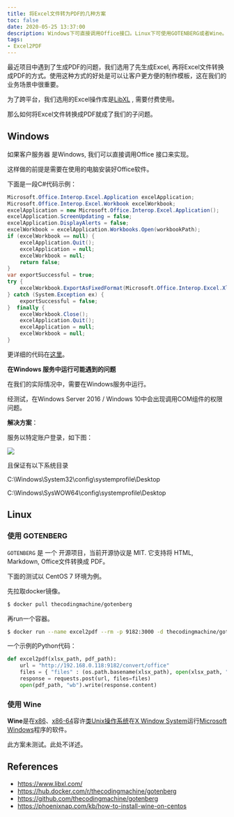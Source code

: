 ```yaml
---
title: 将Excel文件转为PDF的几种方案
toc: false
date: 2020-05-25 13:37:00
description: Windows下可直接调用Office接口。Linux下可使用GOTENBERG或者Wine。
tags:
- Excel2PDF
---
```


最近项目中遇到了生成PDF的问题，我们选用了先生成Excel, 再将Excel文件转换成PDF的方式。使用这种方式的好处是可以让客户更方便的制作模板，这在我们的业务场景中很重要。

为了跨平台，我们选用的Excel操作库是[LibXL](https://www.libxl.com/) , 需要付费使用。

那么如何将Excel文件转换成PDF就成了我们的子问题。

## Windows 

如果客户服务器 是Windows, 我们可以直接调用Office 接口来实现。

这样做的前提是需要在使用的电脑安装好Office软件。

下面是一段C#代码示例：

```c#
Microsoft.Office.Interop.Excel.Application excelApplication;
Microsoft.Office.Interop.Excel.Workbook excelWorkbook;
excelApplication = new Microsoft.Office.Interop.Excel.Application();
excelApplication.ScreenUpdating = false;
excelApplication.DisplayAlerts = false;
excelWorkbook = excelApplication.Workbooks.Open(workbookPath);
if (excelWorkbook == null) {
    excelApplication.Quit();
    excelApplication = null;
    excelWorkbook = null;
    return false;
}
var exportSuccessful = true;
try {
    excelWorkbook.ExportAsFixedFormat(Microsoft.Office.Interop.Excel.XlFixedFormatType.xlTypePDF, outputPath);
} catch (System.Exception ex) {
    exportSuccessful = false;   
}  finally {
    excelWorkbook.Close();
    excelApplication.Quit();
    excelApplication = null;
    excelWorkbook = null;
}
```

更详细的代码在[这里](https://github.com/l2m2/excel2pdf)。

**在Windows 服务中运行可能遇到的问题** 

在我们的实际情况中，需要在Windows服务中运行。

经测试，在Windows Server 2016 / Windows 10中会出现调用COM组件的权限问题。

**解决方案**：

服务以特定账户登录，如下图：

![](/images/excel2pdf-as-windows-service.png)

且保证有以下系统目录

C:\Windows\System32\config\systemprofile\Desktop

C:\Windows\SysWOW64\config\systemprofile\Desktop

## Linux

### 使用 GOTENBERG

`GOTENBERG` 是 一个 开源项目，当前开源协议是 MIT. 它支持将 HTML, Markdown, Office文件转换成 PDF。

下面的测试以 CentOS 7 环境为例。

先拉取docker镜像。

```bash
$ docker pull thecodingmachine/gotenberg
```

再run一个容器。

```bash
$ docker run --name excel2pdf --rm -p 9182:3000 -d thecodingmachine/gotenberg
```

一个示例的Python代码：

```python
def excel2pdf(xlsx_path, pdf_path):
    url = "http://192.168.0.118:9182/convert/office"
    files = { "files" : (os.path.basename(xlsx_path), open(xlsx_path, "rb"))}
    response = requests.post(url, files=files)
    open(pdf_path, "wb").write(response.content)
```

### 使用 Wine

**Wine**是在[x86](https://zh.wikipedia.org/wiki/X86)、[x86-64](https://zh.wikipedia.org/wiki/X86-64)容许[类Unix操作系统](https://zh.wikipedia.org/wiki/类Unix系统)在[X Window System](https://zh.wikipedia.org/wiki/X_Window_System)运行[Microsoft Windows](https://zh.wikipedia.org/wiki/Microsoft_Windows)程序的软件。

此方案未测试。此处不详述。

## References

- https://www.libxl.com/
- https://hub.docker.com/r/thecodingmachine/gotenberg
- https://github.com/thecodingmachine/gotenberg
- https://phoenixnap.com/kb/how-to-install-wine-on-centos